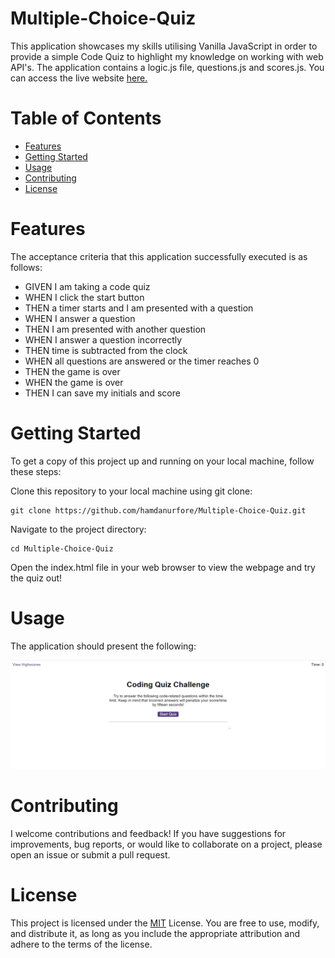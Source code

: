 # Multiple-Choice-Quiz
This application showcases my skills utilising Vanilla JavaScript in order to provide a simple Code Quiz to highlight my knowledge on working with web API's. The application contains a logic.js file, questions.js and scores.js. You can access the live website [here.](https://hamdanurfore.github.io/Multiple-Choice-Quiz/)


# Table of Contents
- [Features](#features)
- [Getting Started](#getting-started)
- [Usage](#usage)
- [Contributing](#contributing)
- [License](#license)

# Features
The acceptance criteria that this application successfully executed is as  follows:

- GIVEN I am taking a code quiz
- WHEN I click the start button
- THEN a timer starts and I am presented with a question
- WHEN I answer a question
- THEN I am presented with another question
- WHEN I answer a question incorrectly
- THEN time is subtracted from the clock
- WHEN all questions are answered or the timer reaches 0
- THEN the game is over
- WHEN the game is over
- THEN I can save my initials and score

# Getting Started
To get a copy of this project up and running on your local machine, follow these steps:

Clone this repository to your local machine using git clone:
```
git clone https://github.com/hamdanurfore/Multiple-Choice-Quiz.git
```

Navigate to the project directory:

```
cd Multiple-Choice-Quiz
```

Open the index.html file in your web browser to view the webpage and try the quiz out!

# Usage
The application should present the following:

![screenshot of webpage](assets/Screenshot-landing-page-quiz.png)

# Contributing

I welcome contributions and feedback! If you have suggestions for improvements, bug reports, or would like to collaborate on a project, please open an issue or submit a pull request.

# License

This project is licensed under the [MIT](https://github.com/hamdanurfore/Multiple-Choice-Quiz/blob/main/LICENSE) License. You are free to use, modify, and distribute it, as long as you include the appropriate attribution and adhere to the terms of the license.
